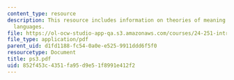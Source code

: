 ```yaml
---
content_type: resource
description: This resource includes information on theories of meaning and learnable
  languages.
file: https://ol-ocw-studio-app-qa.s3.amazonaws.com/courses/24-251-introduction-to-philosophy-of-language-spring-2006/852f453c4351fa95d9e51f8991e412f2_ps3.pdf
file_type: application/pdf
parent_uid: d1fd1188-fc54-0a0e-e525-9911ddd6f5f0
resourcetype: Document
title: ps3.pdf
uid: 852f453c-4351-fa95-d9e5-1f8991e412f2
---
```

